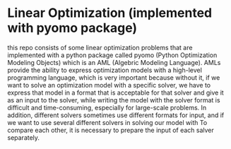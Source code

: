 # Linear Optimization (implemented with pyomo package)
this repo consists of some linear optimization problems that are implemented with a python package called pyomo (Python Optimization Modeling Objects) which is an AML (Algebric Modeling Language).
AMLs provide the ability to express optimization models with a high-level programming language, which is very important because without it, if we want to solve an optimization model with a specific solver, we have to express that model in a format that is acceptable for that solver and give it as an input to the solver, while writing the model with the solver format is difficult and time-consuming, especially for large-scale problems. In addition, different solvers sometimes use different formats for input, and if we want to use several different solvers in solving our model with
To compare each other, it is necessary to prepare the input of each salver separately.
